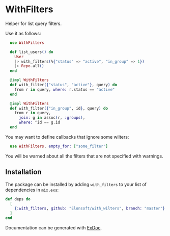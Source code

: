 # WithFilters

Helper for list query filters.

Use it as follows:

```elixir
  use WithFilters

  def list_users() do
    User
    |> with_filters(%{"status" => "active", "in_group" => 1})
    |> Repo.all()
  end

  @impl WithFilters
  def with_filter({"status", "active"}, query) do
    from r in query, where: r.status == "active"
  end

  @impl WithFilters
  def with_filter({"in_group", id}, query) do
    from r in query,
      join: g in assoc(r, :groups),
      where: ^id == g.id
  end
```

You may want to define callbacks that ignore some wilters:

```elixir
  use WithFilters, empty_for: ["some_filter"]
```

You will be warned about all the filters that are not specified with
warnings.

## Installation

The package can be installed by adding `with_filters` to your list of
dependencies in `mix.exs`:

```elixir
def deps do
  [
    {:with_filters, github: "Elonsoft/with_wilters", branch: "master"}
  ]
end
```

Documentation can be generated with [ExDoc](https://github.com/elixir-lang/ex_doc).

